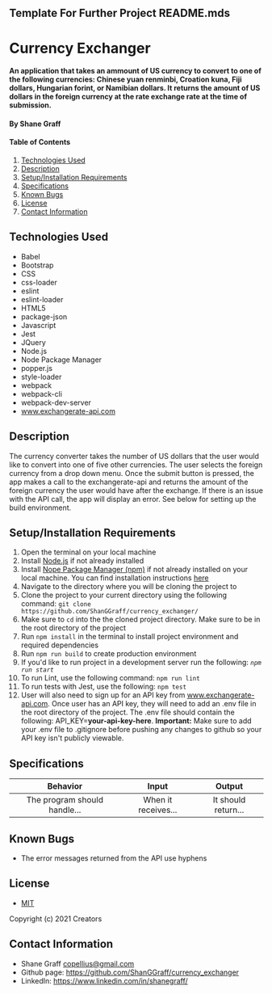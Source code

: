 ## Template For Further Project README.mds

# Currency Exchanger

#### An application that takes an ammount of US currency to convert to one of the following currencies: Chinese yuan renminbi, Croation kuna, Fiji dollars, Hungarian forint, or Namibian dollars. It returns the amount of US dollars in the foreign currency at the rate exchange rate at the time of submission.

#### **By Shane Graff**

#### Table of Contents

1. [Technologies Used](#technologies)
2. [Description](#description)
3. [Setup/Installation Requirements](#setup)
4. [Specifications](#specs)
5. [Known Bugs](#bugs)
6. [License](#license)
7. [Contact Information](#contact)

## Technologies Used <a id="technologies"></a>

* Babel
* Bootstrap
* CSS
* css-loader
* eslint
* eslint-loader
* HTML5
* package-json
* Javascript
* Jest
* JQuery
* Node.js
* Node Package Manager
* popper.js
* style-loader
* webpack
* webpack-cli
* webpack-dev-server
* www.exchangerate-api.com

## Description <a id="description"></a>

The currency converter takes the number of US dollars that the user would like to convert into one of five other currencies. The user selects the foreign currency from a drop down menu. Once the submit button is pressed, the app makes a call to the exchangerate-api and returns the amount of the foreign currency the user would have after the exchange. If there is an issue with the API call, the app will display an error.
See below for setting up the build environment.

## Setup/Installation Requirements <a id="setup"></a>

1. Open the terminal on your local machine
2. Install [Node.js](https://nodejs.org/en/) if not already installed
3. Install [Nope Package Manager (npm)](https://www.npmjs.com/) if not already installed on your local machine. You can find installation instructions [here](https://www.learnhowtoprogram.com/intermediate-javascript/getting-started-with-javascript/installing-node-js)
4. Navigate to the directory where you will be cloning the project to
5. Clone the project to your current directory using the following command: `git clone https://github.com/ShanGGraff/currency_exchanger/`
6. Make sure to `cd` into the the cloned project directory. Make sure to be in the root directory of the project
7. Run `npm install` in the terminal to install project environment and required dependencies 
8. Run `npm run build` to create production environment
9. If you'd like to run project in a development server run the following: _`npm run start`_
10. To run Lint, use the following command: `npm run lint`
11. To run tests with Jest, use the following: `npm test`
12. User will also need to sign up for an API key from www.exchangerate-api.com. Once user has an API key, they will need to add an .env file in the root directory of the project. The .env file should contain the following: API_KEY=__your-api-key-here__. **Important:** Make sure to add your .env file to .gitignore before pushing any changes to github so your API key isn't publicly viewable. 

## Specifications <a id="specs"></a>

| Behavior | Input | Output |
|:---:|:---:|:---:|
| The program should handle... | When it receives... | It should return... |

## Known Bugs <a id="bugs"></a>
* The error messages returned from the API use hyphens

## License
* [MIT](https://choosealicense.com/licenses/mit/)

Copyright (c) 2021 Creators 

## Contact Information <a id="contact"></a>

* Shane Graff <copellius@gmail.com>
* Github page: https://github.com/ShanGGraff/currency_exchanger
* LinkedIn: https://www.linkedin.com/in/shanegraff/
